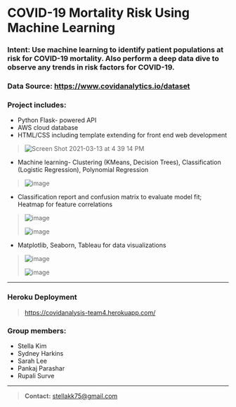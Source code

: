 # COVID-19 Mortality Risk Using Machine Learning 

### Intent: Use machine learning to identify patient populations at risk for COVID-19 mortality. Also perform a deep data dive to observe any trends in risk factors for COVID-19.
 
### Data Source: https://www.covidanalytics.io/dataset

### Project includes: 
  * Python Flask- powered API
  * AWS cloud database 
  * HTML/CSS including template extending for front end web development 
   > ![Screen Shot 2021-03-13 at 4 39 14 PM](https://user-images.githubusercontent.com/70276685/111046470-c12e8680-841a-11eb-92a9-1cfad06819b7.png)
  * Machine learning- Clustering (KMeans, Decision Trees), Classification (Logistic Regression), Polynomial Regression
   > ![image](https://user-images.githubusercontent.com/70276685/111044943-7fe9a700-8419-11eb-8872-2ba37638a072.png)
  * Classification report and confusion matrix to evaluate model fit; Heatmap for feature correlations 
   > ![image](https://user-images.githubusercontent.com/70276685/111044948-8546f180-8419-11eb-8629-30cdbeeb1051.png)
   > 
   > ![image](https://user-images.githubusercontent.com/70276685/111044949-8710b500-8419-11eb-9d27-8b8423686e4d.png)
  * Matplotlib, Seaborn, Tableau for data visualizations
   > ![image](https://user-images.githubusercontent.com/70276685/111044953-8aa43c00-8419-11eb-8fa0-64cd2853dbe6.png)
   > 
   > ![image](https://user-images.githubusercontent.com/70276685/111044938-76f8d580-8419-11eb-875d-c0712c3f5d3b.png)
 
 ---
### Heroku Deployment
> https://covidanalysis-team4.herokuapp.com/ 

### Group members:
  * Stella Kim
  * Sydney Harkins
  * Sarah Lee
  * Pankaj Parashar
  * Rupali Surve
---
> **Contact:** stellakk75@gmail.com
